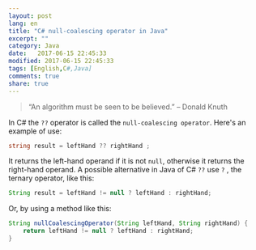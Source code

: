 ```yaml
--- 
layout: post
lang: en
title: "C# null-coalescing operator in Java"
excerpt: ""
category: Java
date:   2017-06-15 22:45:33
modified: 2017-06-15 22:45:33
tags: [English,C#,Java]
comments: true
share: true
---
```


> “An algorithm must be seen to be believed.”
> – Donald Knuth

In C# the `??` operator is called the `null-coalescing operator`. 
Here's an example of use:

```csharp
string result = leftHand ?? rightHand ;
```

It returns the left-hand operand if it is not `null`, otherwise it returns the right-hand operand.
A possible alternative in Java of C# `??` use `?` , the ternary operator, like this:

```java
String result = leftHand != null ? leftHand : rightHand; 
```

Or, by using a method like this:

```java
String nullCoalescingOperator(String leftHand, String rightHand) {
    return leftHand != null ? leftHand : rightHand;
}
```
